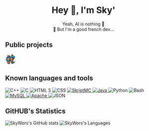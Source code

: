 <h1 align="center">Hey 👋, I'm Sky'</h1>

<p align="center">
  Yeah, AI is nothing 💭
  <br>
  🫠 But I'm a good french dev...
</p>

## Public projects

<a href="https://hilziria.fr">
  <img src="https://github.com/SkyWors/SkyWors/blob/main/content/hilziria.png" width="32" alt="HilZiria Network"></img>
</a>

## Known languages and tools

<div align-items: flex-start>
  <a>
    <img src="https://upload.wikimedia.org/wikipedia/commons/thumb/1/18/ISO_C%2B%2B_Logo.svg/800px-ISO_C%2B%2B_Logo.svg.png" width="32" alt="C++"></img>
  </a>
  <a>
    <img src="https://cdn.icon-icons.com/icons2/2415/PNG/512/c_original_logo_icon_146611.png" width="32" alt="C">
  </a>
  <a>
    <img src="https://cdn.jsdelivr.net/gh/devicons/devicon/icons/html5/html5-original.svg" width="32" alt="HTML 5"></img>
  </a>
  <a>
    <img src="https://upload.wikimedia.org/wikipedia/commons/d/d5/CSS3_logo_and_wordmark.svg" width="32" alt="CSS"></img>
  </a>
  <a href="https://skript-mc.fr">
    <img src="https://avatars.githubusercontent.com/u/46892472?s=200&v=4" width="32" alt="SkriptMC"></img>
  </a>
  <a href="https://www.java.com">
    <img src="https://cdn.jsdelivr.net/gh/devicons/devicon/icons/java/java-original.svg" width="32" alt="Java">
  </a>
  <a>
    <img src="https://upload.wikimedia.org/wikipedia/commons/c/c3/Python-logo-notext.svg" width="32" alt="Python">
  </a>
  <a>
    <img src="https://upload.wikimedia.org/wikipedia/commons/4/4b/Bash_Logo_Colored.svg" width="32" alt="Bash">
  </a>
  <a href="https://www.mysql.com">
    <img src="https://cdn.jsdelivr.net/gh/devicons/devicon/icons/mysql/mysql-original.svg" width="32" alt="MySQL">
  </a>
  <a href="https://httpd.apache.org">
    <img src="https://cdn.jsdelivr.net/gh/devicons/devicon/icons/apache/apache-original.svg" width="32" alt="Apache">
  </a>
  <a>
    <img src="https://upload.wikimedia.org/wikipedia/commons/c/c9/JSON_vector_logo.svg" width="32" alt="JSON">
  </a>
</div>

## GitHUB's Statistics

![SkyWors's GitHub stats](https://github-readme-stats.vercel.app/api?username=skywors&count_private=true&show_icons=true&theme=vision-friendly-dark&custom_title=Sky's%20Statistics)
![SkyWors's Languages](https://github-readme-stats.vercel.app/api/top-langs/?username=skywors&count_private=true&layout=compact&theme=vision-friendly-dark&custom_title=Sky's%20Languages)
